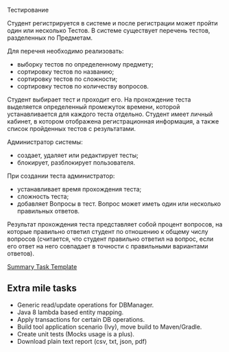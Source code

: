 Тестирование

Студент регистрируется в системе и после регистрации может пройти один или несколько Тестов. В системе существует перечень тестов, 
разделенных по Предметам.

Для перечня необходимо реализовать:

* выборку тестов по определенному предмету;
* сортировку тестов по названию;
* сортировку тестов по сложности;
* сортировку тестов по количеству вопросов.

Студент выбирает тест и проходит его. На прохождение теста выделяется определенный промежуток времени, которой устанавливается
 для каждого теста отдельно. Студент имеет личный кабинет, в котором отображена регистрационная информация, а также список 
 пройденных тестов с результатами.

Администратор системы:

* создает, удаляет или редактирует тесты;
* блокирует, разблокирует пользователя.

При создании теста администратор:

* устанавливает время прохождения теста;
* сложность теста;
* добавляет Вопросы в тест. Вопрос может иметь один или несколько правильных ответов.

Результат прохождения теста представляет собой процент вопросов, на которые правильно ответил студент по отношению к общему числу вопросов (считается, что студент правильно ответил на вопрос, если его ответ на него совпадает в точности с правильными вариантами ответов).

[Summary Task Template](SummaryTask4)

##  Extra mile tasks
- Generic read/update operations for DBManager.
- Java 8 lambda based entity mapping.
- Apply transactions for certain DB operations.
- Build tool application scenario (Ivy), move build to Maven/Gradle.
- Create unit tests (Mocks usage is a plus).
- Download plain text report (csv, txt, json, pdf)